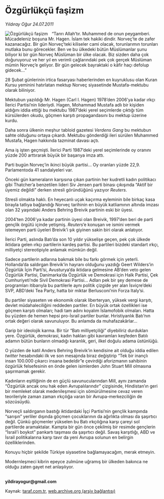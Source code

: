 # Özgürlükçü faşizm

*Yıldıray Oğur 24.07.2011*

<div class="yazi"><img align="left" alt="Özgürlükçü faşizm" border="0" src="http://www.taraf.com.tr/fotoraflar/makaleler/ozgurlukcu-fasizm_4180_orijinal.jpg" style="border-right-width:10px; border-color:#FFFFFF"/><p>“Tanrı Allah’tır. Muhammed de onun peygamberi. Mücadeleniz boşuna Mr. Hagen. İslam tek hakiki dindir. Norveç’te de zafer kazanacağız. Bir gün Norveç’teki kiliseler cami olacak, torunlarımın torunları mutlaka bunu görecekler. Ben ve bu ülkedeki bütün Müslümanlar şunu biliyor ki bir gün Norveç Müslüman bir ülke olacak. Biz sizden daha çok doğuruyoruz ve her yıl en verimli çağlarındaki pek çok gerçek Müslüman mümin Norveç’e geliyor. Bir gün gelecek bayraktaki o kâfir haçı defolup gidecek...”</p>
<p>28 Şubat günlerinin irtica fasaryası haberlerinden en kuyruklusu olan Kuran Kursu yeminini hatırlatan mektup Norveç siyasetinde Mustafa-mektubu olarak biliniyor. </p>
<p>Mektubun yazıldığı Mr. Hagen (Carl I. Hagen) 1978’den 2006’ya kadar ırkçı İlerici Partisi’nin lideriydi. Hagen, Mohammad Mustafa adlı bir kişiden aldığını iddia ettiği bu mektubu 1987’deki yerel seçimlerde çıktığı tüm kürsülerden okudu, göçmen karşıtı propagandasını bu mektup üzerine kurdu.</p>
<p>Daha sonra ülkenin meşhur tabloid gazetesi <i>Verdens Gang</i> bu mektubun sahte olduğunu ortaya çıkardı. Mektubu gönderdiği ileri sürülen Muhammed Mustafa, Hagen hakkında tazminat davası açtı.</p>
<p>Ama iş işten geçmişti. İlerici Parti 1987’deki yerel seçimlerinde oy oranını yüzde 200 arttırarak büyük bir başarıya imza attı. </p>
<p>Parti bugün Norveç’in ikinci büyük partisi... Oy oranları yüzde 22,9. Parlamentoda 41 sandalyeleri var.</p>
<p>Önceki gün kameraların karşısına çıkan partinin her kudretli kadın politikacı gibi Thatcher’a benzetilen lideri Siv Jensen parti binası çıkışında “Aktif bir üyemiz değildi” derken stresli göründüğünü yazıyor <i>Reuters</i>. </p>
<p>Stresli olmakta haklı. En heyecanlı uçak kaçırma eyleminin bile birkaç kasa birayla tatlıya bağlandığı Norveç tarihinin en büyük katliamının altında imzası olan 32 yaşındaki Anders Behring Breivik partinin eski bir üyesi. </p>
<p>2004’ten 2006’ya kadar partinin üyesi olan Breivik, 1997’den beri de parti gençlik örgütü içinde yetişmiş. <i>Reuters</i>’e konuşan ve ismini vermek istemeyen parti üyeleri Breivik’i şık giyinen sakin biri olarak anlatıyor.</p>
<p>İlerici Parti, aslında Batı’da son 10 yıldır yükselişe geçen, pek çok ülkede iktidara gelen ırkçı partilerin kardeş partisi. Bu partileri bizdeki standart ırkçı, milliyetçi stereotipiyle anlamak mümkün değil. </p>
<p>Sadece partilerin adlarına bakmak bile bu farkı görmek için yeterli. Hollanda’da saldırgan Breivik’in hayranı olduğunu yazdığı Geert Wilders’in Özgürlük İçin Parti’si, Avusturya’da iktidara gelmesine AB’den veto gelen Özgürlük Partisi, Danimarka’da Özgürlük ve Demokrasi için Halk Partisi, Çek Cumhuriyeti’nde Sivil Demokrasi Partisi... Adları pek bir şey demese de programları itibarıyla bu partilerle aynı politik çizgide yer alan İsviçre’deki SVP, ABD’deki Tea Party, hatta bir miktar Berlusconi’nin Forza Italy’si.</p>
<p>Bu partiler siyaseten ve ekonomik olarak liberteryan, yüksek vergi karşıtı, devlet müdahaleciliğini reddeden partiler. En büyük ortak özellikleri ise göçmen karşıtı olmaları; hadi tam adını koyalım İslamofobik olmaları. Hatta bu yüzden de hemen hepsi pro-İsrail partiler bunlar. Hıristiyanlık Batı’nın ortak değeri olarak savunuluyor. Bu anlamda da muhafazakârlar... </p>
<p>Garip bir ideolojik karma. Bir tür “Batı milliyetçiliği” diyebiliriz durdukları yere. Özgürlük, demokrasi, kadın hakları gibi kavramları keşfeden Batılı adamın bütün bunların olmadığı karanlık, geri, ilkel doğulu adama üstünlüğü. </p>
<p>O yüzden de katil Anders Behring Breivik’in kendisine ait olduğu iddia edilen <i>twitter</i> hesabındaki ilk ve son mesajında biraz değiştirip “Tek bir inançlı insan 100.000 çıkarcı insana bedeldir”e çevirdiği aforizmanın sahibinin özgürlük felsefesinin en önde gelen isimlerden John Stuart Mill olmasına şaşırmamak gerekir. </p>
<p>Kadınların eşitliğinin de en güçlü savunucularından Mill, aynı zamanda “Özgürlük ancak onu hak eden Avrupalılarındır” çizgisinde, Hindistan’ın geri bir memleket olarak medenileşmesi için sömürülmesine cevaz veren teorileriyle zaman zaman ırkçılığa varan bir Avrupa-merkezciliğin de sözcüsüydü.</p>
<p>Norveçli saldırganın bastığı iktidardaki İşçi Partisi’nin gençlik kampında “sarışın” yerliler dışında göçmen çocuklarının da ağırlıkta olması da şaşırtıcı değil. Çünkü göçmenler yükselen bu Batı ırkçılığına karşı çareyi sol partilerde aramaktalar. Kampta bir gün önce çekilmiş bir resimde gençlerin “İsrail’i boykot” pankartı taşıması da şaşırtıcı değil. Savaş karşıtlığı, ABD ve İsrail politikalarına karşı tavır da yeni Avrupa solunun en belirgin özelliklerinden. </p>
<p>Konuyu hiçbir şekilde Türkiye siyasetine bağlamayacağım, merak etmeyin.</p>
<p>Modernleşmeci kibrin epeyce zulmüne uğramış bir ülkeden bakınca ne olduğu zaten gayet net anlaşılıyor.</p>
<p><b><br/>yildirayogur@gmail.com</b></p>
</div>

Kaynak: [taraf.com.tr](http://www.taraf.com.tr/yildiray-ogur/makale-ozgurlukcu-fasizm.htm), [web.archive.org (arşiv bağlantısı)](http://web.archive.org/web/20130709210754/http://www.taraf.com.tr/yildiray-ogur/makale-ozgurlukcu-fasizm.htm)
